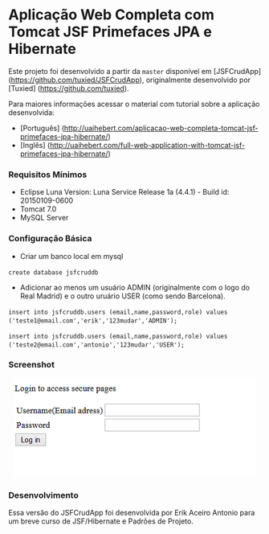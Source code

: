 # Aplicação Web Completa com Tomcat JSF Primefaces JPA e Hibernate

Este projeto foi desenvolvido a partir da `master` disponível em [JSFCrudApp] (https://github.com/tuxied/JSFCrudApp), originalmente
desenvolvido por [Tuxied] (https://github.com/tuxied).

Para maiores informações acessar o material com tutorial sobre a aplicação desenvolvida:
 - [Português] (http://uaihebert.com/aplicacao-web-completa-tomcat-jsf-primefaces-jpa-hibernate/)
 - [Inglês] (http://uaihebert.com/full-web-application-with-tomcat-jsf-primefaces-jpa-hibernate/)

### Requisitos Mínimos
 - Eclipse Luna Version: Luna Service Release 1a (4.4.1) - Build id: 20150109-0600
 - Tomcat 7.0 
 - MySQL Server

### Configuração Básica
 - Criar um banco local em mysql

 `create database jsfcruddb`
 
- Adicionar ao menos um usuário ADMIN (originalmente com o logo do Real Madrid) e o outro uruário USER (como sendo Barcelona).
 
 `insert into jsfcruddb.users (email,name,password,role) values ('teste1@email.com','erik','123mudar','ADMIN');`

 `insert into jsfcruddb.users (email,name,password,role) values ('teste2@email.com','antonio','123mudar','USER');`
 
 ### Screenshot

<p align="center">
  <img src="https://github.com/aceiro/JSFCrudApp/blob/master/screenshot/login.png" alt="Screenshot"/>
</p>


### Desenvolvimento
 Essa versão do JSFCrudApp foi desenvolvida por Erik Aceiro Antonio para um breve curso de JSF/Hibernate e Padrões de Projeto.
